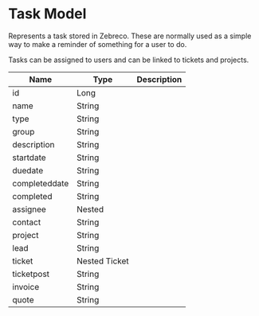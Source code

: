 # Task Model

Represents a task stored in Zebreco. These are normally used as a simple way to make a reminder of something for a user to do.

Tasks can be assigned to users and can be linked to tickets and projects.

| Name          | Type          | Description   |
|---------------|---------------|---------------|
| id            | Long          |               |
| name          | String        |               |
| type          | String        |               |
| group         | String        |               |
| description   | String        |               |
| startdate     | String        |               |
| duedate       | String        |               |
| completeddate | String        |               |
| completed     | String        |               |
| assignee      | Nested        |               |
| contact       | String        |               |
| project       | String        |               |
| lead          | String        |               |
| ticket        | Nested Ticket |               |
| ticketpost    | String        |               |
| invoice       | String        |               |
| quote         | String        |               |